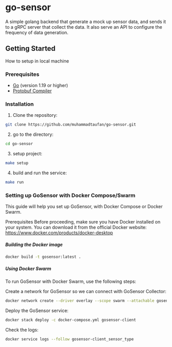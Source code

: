 # go-sensor

A simple golang backend that generate a mock up sensor data, and sends it to a gRPC server that collect the data. It also serve an API to configure the frequency of data generation.

## Getting Started

How to setup in local machine

### Prerequisites

- [Go](https://golang.org/doc/install) (version 1.19 or higher)
- [Protobuf Compiler](https://grpc.io/docs/protoc-installation/)

### Installation

1. Clone the repository:

```sh
git clone https://github.com/muhammadtaufan/go-sensor.git
```

2. go to the directory:

```sh
cd go-sensor
```

3. setup project:

```sh
make setup
```

4. build and run the service:

```sh
make run
```

### Setting up GoSensor with Docker Compose/Swarm

This guide will help you set up GoSensor, with Docker Compose or Docker Swarm.

Prerequisites
Before proceeding, make sure you have Docker installed on your system. You can download it from the official Docker website: https://www.docker.com/products/docker-desktop

##### Building the Docker image

```sh
docker build -t gosensor:latest .
```

##### Using Docker Swarm
To run GoSensor with Docker Swarm, use the following steps:

Create a network for GoSensor so we can connect with GoSensor Collector:

```sh
docker network create --driver overlay --scope swarm --attachable gosensor_network
```

Deploy the GoSensor service:

```sh
docker stack deploy -c docker-compose.yml gosensor-client
```

Check the logs:

```sh
docker service logs --follow gosensor-client_sensor_type
```

